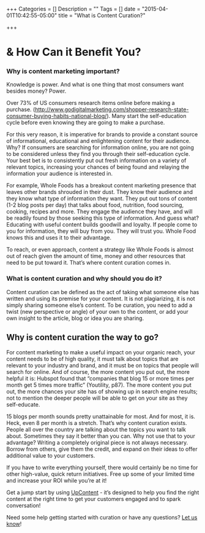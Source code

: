 +++
Categories = []
Description = ""
Tags = []
date = "2015-04-01T10:42:55-05:00"
title = "What is Content Curation?"

+++

# & How Can it Benefit You?

### Why is content marketing important?
Knowledge is power. And what is one thing that most consumers want besides money? Power.

Over 73% of US consumers research items online before making a purchase. (<a href="http://www.godigitalmarketing.com/shopper-research-state-consumer-buying-habits-national-blog/">http://www.godigitalmarketing.com/shopper-research-state-consumer-buying-habits-national-blog/</a>). Many start the self-education cycle before even knowing they are going to make a purchase. 

For this very reason, it is imperative for brands to provide a constant source of informational, educational and enlightening content for their audience. Why? If consumers are searching for information online, you are not going to be considered unless they find you through their self-education cycle. Your best bet is to consistently put out fresh information on a variety of relevant topics, increasing your chances of being found and relaying the information your audience is interested in.

For example, Whole Foods has a breakout content marketing presence that leaves other brands shrouded in their dust. They know their audience and they know what type of information they want. They put out tons of content (1-2 blog posts per day) that talks about food, nutrition, food sourcing, cooking, recipes and more. They engage the audience they have, and will be readily found by those seeking this type of information. And guess what? Educating with useful content builds goodwill and loyalty. If people come to you for information, they will buy from you. They will trust you. Whole Food knows this and uses it to their advantage.

To reach, or even approach, content a strategy like Whole Foods is almost out of reach given the amount of time, money and other resources that need to be put toward it. That’s where content curation comes in.

### What is content curation and why should you do it?
Content curation can be defined as the act of taking what someone else has written and using its premise for your content. It is not plagiarizing, it is not simply sharing someone else’s content. To be curation, you need to add a twist (new perspective or angle) of your own to the content, or add your own insight to the article, blog or idea you are sharing.

## Why is content curation the way to go?
For content marketing to make a useful impact on your organic reach, your content needs to be of high quality, it must talk about topics that are relevant to your industry and brand, and it must be on topics that people will search for online. And of course, the more content you put out, the more helpful it is: Hubspot found that “companies that blog 15 or more times per month get 5 times more traffic” (Youtility, p87). The more content you put out, the more chances your site has of showing up in search engine results; not to mention the deeper people will be able to get on your site as they self-educate.

15 blogs per month sounds pretty unattainable for most. And for most, it is. Heck, even 8 per month is a stretch. That’s why content curation exists. People all over the country are talking about the topics you want to talk about. Sometimes they say it better than you can. Why not use that to your advantage? Writing a completely original piece is not always necessary. Borrow from others, give them the credit, and expand on their ideas to offer additional value to your customers.

If you have to write everything yourself, there would certainly be no time for other high-value, quick return initiatives. Free up some of your limited time and increase your ROI while you’re at it!



Get a jump start by using <a href="https://upcontent.com/pricing/">UpContent</a> - it’s designed to help you find the right content at the right time to get your customers engaged and to spark conversation!

Need some help getting started with curation or have any questions? <a href="https://upcontent.com/contact/">Let us know</a>! 



